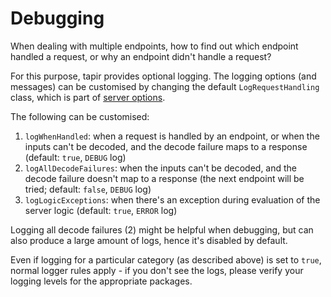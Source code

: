 # Debugging

When dealing with multiple endpoints, how to find out which endpoint handled a request, or why an endpoint didn't
handle a request?

For this purpose, tapir provides optional logging. The logging options (and messages) can be customised by changing
the default `LogRequestHandling` class, which is part of [server options](options.html).

The following can be customised:

1. `logWhenHandled`: when a request is handled by an endpoint, or when the inputs can't be decoded, and the decode 
   failure maps to a response (default: `true`, `DEBUG` log)
2. `logAllDecodeFailures`: when the inputs can't be decoded, and the decode failure doesn't map to a response (the next 
   endpoint will be tried; default: `false`, `DEBUG` log)
3. `logLogicExceptions`: when there's an exception during evaluation of the server logic  (default: `true`, `ERROR` log)

Logging all decode failures (2) might be helpful when debugging, but can also produce a large amount of logs, hence
it's disabled by default.

Even if logging for a particular category (as described above) is set to `true`, normal logger rules apply - if you 
don't see the logs, please verify your logging levels for the appropriate packages.
